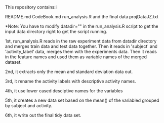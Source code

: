 
This repository contains:i

README.md
CodeBook.md
run_analysis.R and the final data projDataJZ.txt

*Note: You have to modify datadir="" in the run_analysis.R script to get the input data directory right to get the script running.

1st, run_analysis.R reads in the raw experiment data from datadir
directory and merges train data and test data together. Then it reads in 'subject' and 'activity_label' data, merges them with 
the experiments data. Then it reads in the feature names and used them as variable names of the merged dataset.

2nd, it extracts only the mean and standard deviation data out.

3rd, it rename the activity labels with descriptive activity names.

4th, it use lower cased desciptive names for the variables

5th, it creates a new data set based on the mean() of the variabled grouped by subject and activity.

6th, it write out the final tidy data set.
